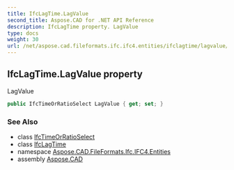 ```yaml
---
title: IfcLagTime.LagValue
second_title: Aspose.CAD for .NET API Reference
description: IfcLagTime property. LagValue
type: docs
weight: 30
url: /net/aspose.cad.fileformats.ifc.ifc4.entities/ifclagtime/lagvalue/
---
```

## IfcLagTime.LagValue property

LagValue

```csharp
public IfcTimeOrRatioSelect LagValue { get; set; }
```

### See Also

* class [IfcTimeOrRatioSelect](../../../aspose.cad.fileformats.ifc.ifc4.types/ifctimeorratioselect/)
* class [IfcLagTime](../)
* namespace [Aspose.CAD.FileFormats.Ifc.IFC4.Entities](../../ifclagtime/)
* assembly [Aspose.CAD](../../../)


